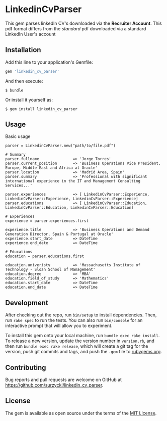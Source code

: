 # LinkedinCvParser

This gem parses linkedIn CV's downloaded via the **Recruiter Account**.
This pdf format differs from the *standard* pdf downloaded via
a standard LinkedIn User's account

## Installation

Add this line to your application's Gemfile:

```ruby
gem 'linkedin_cv_parser'
```

And then execute:

    $ bundle

Or install it yourself as:

    $ gem install linkedin_cv_parser

## Usage

Basic usage

    parser = LinkedinCvParser.new("path/to/file.pdf")

    # Summary
    parser.fullname               => 'Jorge Torres'
    parser.current_position       => 'Business Operations Vice President, Europe, Middle East and Africa at Oracle'
    parser.location               => 'Madrid Area, Spain'
    parser.summary                => 'Professional with significant international experience in the IT and Management Consulting Services...'

    parser.experiences            => [ LinkedinCvParser::Experience, LinkedinCvParser::Experience, LinkedinCvParser::Experience]
    parser.educations             => [ LinkedinCvParser::Education, LinkedinCvParser::Education, LinkedinCvParser::Education]

    # Experiences
    experience = parser.experiences.first

    experience.title              => 'Business Operations and Demand Generation Director, Spain & Portugal at Oracle'
    experience.start_date         => DateTime
    experience.end_date           => DateTime

    # Educations
    education = parser.educations.first

    education.univeristy          => 'Massachusetts Institute of Technology - Sloan School of Management'
    education.degree              => 'MBA'
    education.field_of_study      => 'Mathematics'
    education.start_date          => DateTime
    education.end_date            => DateTime

## Development

After checking out the repo, run `bin/setup` to install dependencies. Then, run `rake spec` to run the tests. You can also run `bin/console` for an interactive prompt that will allow you to experiment.

To install this gem onto your local machine, run `bundle exec rake install`. To release a new version, update the version number in `version.rb`, and then run `bundle exec rake release`, which will create a git tag for the version, push git commits and tags, and push the `.gem` file to [rubygems.org](https://rubygems.org).

## Contributing

Bug reports and pull requests are welcome on GitHub at https://github.com/surzycki/linkedin_cv_parser.


## License

The gem is available as open source under the terms of the [MIT License](http://opensource.org/licenses/MIT).

